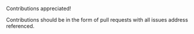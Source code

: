 Contributions appreciated!

Contributions should be in the form of pull requests with all issues address referenced.
